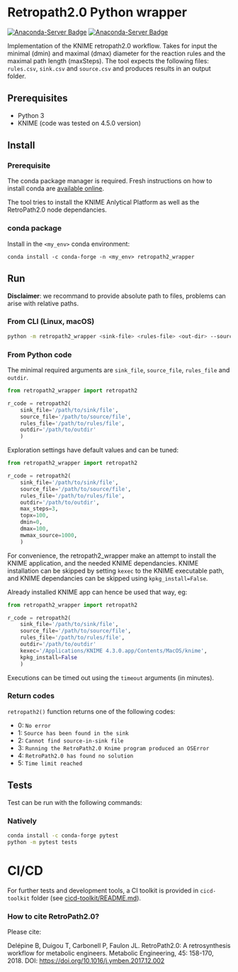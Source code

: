 # Retropath2.0 Python wrapper

[![Anaconda-Server Badge](https://anaconda.org/conda-forge/retropath2_wrapper/badges/version.svg)](https://anaconda.org/conda-forge/retropath2_wrapper) [![Anaconda-Server Badge](https://anaconda.org/conda-forge/retropath2_wrapper/badges/latest_release_date.svg)](https://anaconda.org/conda-forge/retropath2_wrapper)

Implementation of the KNIME retropath2.0 workflow. Takes for input the minimal (dmin) and maximal (dmax) diameter for the reaction rules and the maximal path length (maxSteps). The tool  expects the following files: `rules.csv`, `sink.csv` and `source.csv` and produces results in an output folder.

## Prerequisites

* Python 3
* KNIME (code was tested on 4.5.0 version)

## Install

### Prerequisite

The conda package manager is required. Fresh instructions on how to install conda are [available online](https://docs.conda.io/projects/conda/en/latest/user-guide/install/).

The tool tries to install the KNIME Anlytical Platform as well as the RetroPath2.0 node dependancies.

### conda package

Install in the `<my_env>` conda environment:
```shell
conda install -c conda-forge -n <my_env> retropath2_wrapper 
```

## Run

**Disclaimer**: we recommand to provide absolute path to files, problems can arise with relative paths.

### From CLI (Linux, macOS)
```sh
python -m retropath2_wrapper <sink-file> <rules-file> <out-dir> --source_file <source-file>
```

### From Python code

The minimal required arguments are `sink_file`, `source_file`, `rules_file` and `outdir`.
```python
from retropath2_wrapper import retropath2

r_code = retropath2(
    sink_file='/path/to/sink/file',
    source_file='/path/to/source/file',
    rules_file='/path/to/rules/file',
    outdir='/path/to/outdir'
    )
```

Exploration settings have default values and can be tuned:
```python
from retropath2_wrapper import retropath2

r_code = retropath2(
    sink_file='/path/to/sink/file',
    source_file='/path/to/source/file',
    rules_file='/path/to/rules/file',
    outdir='/path/to/outdir',
    max_steps=3,
    topx=100,
    dmin=0,
    dmax=100,
    mwmax_source=1000,
    )
```

For convenience, the retropath2_wrapper make an attempt to install the KNIME application, and the needed KNIME dependancies. KNIME installation can be skipped by setting  `kexec` to the KNIME executable path, and KNIME dependancies can be skipped using `kpkg_install=False`.

Already installed KNIME app can hence be used that way, eg:
```python
from retropath2_wrapper import retropath2

r_code = retropath2(
    sink_file='/path/to/sink/file',
    source_file='/path/to/source/file',
    rules_file='/path/to/rules/file',
    outdir='/path/to/outdir'
    kexec='/Applications/KNIME 4.3.0.app/Contents/MacOS/knime',
    kpkg_install=False
    )
```

Executions can be timed out using the `timeout` arguments (in minutes).

### Return codes

`retropath2()` function returns one of the following codes:
* 0: `No error`
* 1: `Source has been found in the sink`
* 2: `Cannot find source-in-sink file`
* 3: `Running the RetroPath2.0 Knime program produced an OSError`
* 4: `RetroPath2.0 has found no solution`
* 5: `Time limit reached`


## Tests
Test can be run with the following commands:

### Natively
```sh
conda install -c conda-forge pytest
python -m pytest tests
```

# CI/CD
For further tests and development tools, a CI toolkit is provided in `cicd-toolkit` folder (see [cicd-toolkit/README.md](cicd-toolit/README.md)).


### How to cite RetroPath2.0?
Please cite:

Delépine B, Duigou T, Carbonell P, Faulon JL. RetroPath2.0: A retrosynthesis workflow for metabolic engineers. Metabolic Engineering, 45: 158-170, 2018. DOI: https://doi.org/10.1016/j.ymben.2017.12.002
